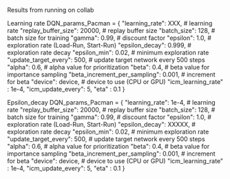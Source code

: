 Results from running on collab

Learning rate
DQN_params_Pacman = {
    "learning_rate": XXX,                  # learning rate
    "replay_buffer_size": 20000,            # replay buffer size
    "batch_size": 128,                      # batch size for training
    "gamma": 0.99,                          # discount factor
    "epsilon": 1.0,                         # exploration rate (Load-Run, Start-Run)
    "epsilon_decay": 0.999,                 # exploration rate decay
    "epsilon_min": 0.02,                    # minimum exploration rate
    "update_target_every": 500,             # update target network every 500 steps
    "alpha": 0.6,                           # alpha value for prioritization
    "beta": 0.4,                            # beta value for importance sampling
    "beta_increment_per_sampling": 0.001,   # increment for beta
    "device": device,                       # device to use (CPU or GPU)
    "icm_learning_rate" : 1e-4,
    "icm_update_every": 5,
    "eta" : 0.1
}

Epsilon_decay
DQN_params_Pacman = {
    "learning_rate": 1e-4,                  # learning rate
    "replay_buffer_size": 20000,            # replay buffer size
    "batch_size": 128,                      # batch size for training
    "gamma": 0.99,                          # discount factor
    "epsilon": 1.0,                         # exploration rate (Load-Run, Start-Run)
    "epsilon_decay": XXXXX,                 # exploration rate decay
    "epsilon_min": 0.02,                    # minimum exploration rate
    "update_target_every": 500,             # update target network every 500 steps
    "alpha": 0.6,                           # alpha value for prioritization
    "beta": 0.4,                            # beta value for importance sampling
    "beta_increment_per_sampling": 0.001,   # increment for beta
    "device": device,                       # device to use (CPU or GPU)
    "icm_learning_rate" : 1e-4,
    "icm_update_every": 5,
    "eta" : 0.1
}
